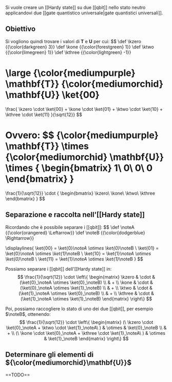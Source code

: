 Si vuole creare un [[Hardy state]] su due [[qbit]] nello stato neutro applicandovi due [[gate quantistico universale|gate quantistici universali]].

## Obiettivo

Si vogliono quindi trovare i valori di $\mathbf{T}$ e $\mathbf{U}$ per cui:
$$
\def \kzero {{\color{darkgreen} 3}}
\def \kone {{\color{forestgreen} 1}}
\def \ktwo {{\color{limegreen} 1}}
\def \kthree {{\color{lightgreen} -1}}

\large
{\color{mediumpurple} \mathbf{T}}
{\color{mediumorchid} \mathbf{U}}
\ket{00} 
= 
\frac{
	\kzero \cdot \ket{00} +
	\kone \cdot \ket{01} +
	\ktwo \cdot \ket{10} +
	\kthree \cdot \ket{11}
}{\sqrt{12}}
$$

Ovvero:
$$
{\color{mediumpurple} \mathbf{T}}
\times
{\color{mediumorchid} \mathbf{U}}
\times
{
	\begin{bmatrix}
		1\\
		0\\
		0\\
		0
	\end{bmatrix}
}
=
\frac{1}{\sqrt{12}}
\cdot
{
	\begin{bmatrix}
		\kzero\\
		\kone\\
		\ktwo\\
		\kthree
	\end{bmatrix}
}
$$

## Separazione e raccolta nell'[[Hardy state]]

Ricordando che è possibile separare i [[qbit]]:
$$
\def \noteA {{\color{orangered} \Leftarrow}}
\def \noteB {{\color{dodgerblue} \Rightarrow}}
   
\displaylines{
	\ket{00} = \ket{0}_\noteA \otimes \ket{0}_\noteB \\
	\ket{01} = \ket{0}_\noteA \otimes \ket{1}_\noteB \\
	\ket{10} = \ket{1}_\noteA \otimes \ket{0}_\noteB \\
	\ket{11} = \ket{1}_\noteA \otimes \ket{1}_\noteB
}
$$

Possiamo separare i [[qbit]] dell'[[Hardy state]] in:   
$$
	\frac{1}{\sqrt{12}} 
	\cdot 
	\left\{
		\begin{matrix}
			\kzero & \cdot & (\ket{0}_\noteA \otimes \ket{0}_\noteB) \\
			& + \\
			\kone & \cdot & (\ket{0}_\noteA \otimes \ket{1}_\noteB) \\
			& + \\
			\ktwo & \cdot & (\ket{1}_\noteA \otimes \ket{0}_\noteB) \\
			& + \\
			\kthree & \cdot & (\ket{1}_\noteA \otimes \ket{1}_\noteB)
		\end{matrix}
	\right\}
$$

Poi, possiamo raccogliere lo stato di uno dei due [[qbit]], per esempio $\noteB$, ottenendo:
$$
\frac{1}{\sqrt{12}}
\cdot
\left\{
	\begin{matrix}
	(\ \kzero \cdot \ket{0}_\noteA + \ktwo \cdot \ket{1}_\noteA\ ) & \otimes & \ket{0}_\noteB \\
	& + \\
	(\ \kone \cdot \ket{0}_\noteA + \kthree \cdot \ket{1}_\noteA\ ) & \otimes & \ket{1}_\noteB
	\end{matrix}
\right\}
$$

## Determinare gli elementi di ${\color{mediumorchid}\mathbf{U}}$

==TODO==
